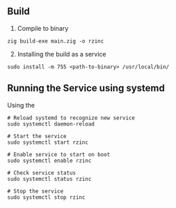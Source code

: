 ## Build

1. Compile to binary

```shell
zig build-exe main.zig -o rzinc
```

2. Installing the build as a service

``` shell
sudo install -m 755 <path-to-binary> /usr/local/bin/
```

## Running the Service using systemd
Using the 

```shel
# Reload systemd to recognize new service
sudo systemctl daemon-reload

# Start the service
sudo systemctl start rzinc

# Enable service to start on boot
sudo systemctl enable rzinc

# Check service status
sudo systemctl status rzinc

# Stop the service
sudo systemctl stop rzinc
```